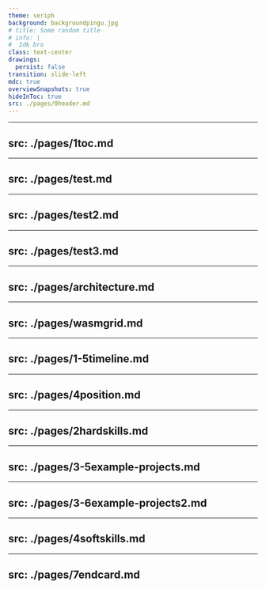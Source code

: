 ```yaml
---
theme: seriph
background: backgroundpingu.jpg
# title: Some random title
# info: |
#  Idk bro
class: text-center
drawings:
  persist: false
transition: slide-left
mdc: true
overviewSnapshots: true
hideInToc: true
src: ./pages/0header.md
---
```


---
src: ./pages/1toc.md
---

---
src: ./pages/test.md
---

---
src: ./pages/test2.md
---

---
src: ./pages/test3.md
---

---
src: ./pages/architecture.md
---

---
src: ./pages/wasmgrid.md
---

---
src: ./pages/1-5timeline.md
---

---
src: ./pages/4position.md
---

---
src: ./pages/2hardskills.md
---

---
src: ./pages/3-5example-projects.md
---

---
src: ./pages/3-6example-projects2.md
---

---
src: ./pages/4softskills.md
---

---
src: ./pages/7endcard.md
---
